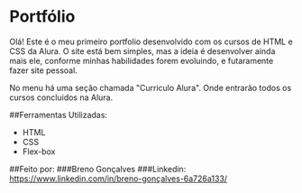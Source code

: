 # Portfólio

Olá! Este é o meu primeiro portfolio desenvolvido com os cursos de HTML e CSS da Alura.
O site está bem simples, mas a ideia é desenvolver ainda mais ele, conforme minhas habilidades forem evoluindo, e futaramente fazer site pessoal.

No menu há uma seção chamada "Curriculo Alura". Onde entrarão todos os cursos concluidos na Alura.

##Ferramentas Utilizadas:

* HTML
* CSS
* Flex-box

##Feito por:
###Breno Gonçalves
###Linkedin: https://www.linkedin.com/in/breno-gonçalves-6a726a133/
